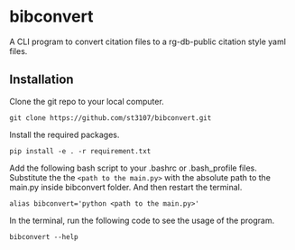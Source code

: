 # bibconvert
A CLI program to convert citation files to a rg-db-public citation style yaml files.

## Installation

Clone the git repo to your local computer.

``git clone https://github.com/st3107/bibconvert.git``

Install the required packages.

``pip install -e . -r requirement.txt``

Add the following bash script to your .bashrc or .bash_profile files.
Substitute the the ``<path to the main.py>`` with the absolute path to the main.py inside bibconvert folder.
And then restart the terminal.

``alias bibconvert='python <path to the main.py>'``

In the terminal, run the following code to see the usage of the program.

``bibconvert --help``
